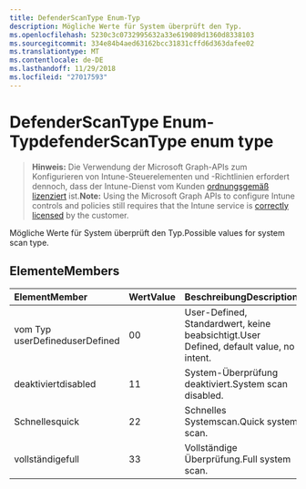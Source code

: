 ```yaml
---
title: DefenderScanType Enum-Typ
description: Mögliche Werte für System überprüft den Typ.
ms.openlocfilehash: 5230c3c0732995632a33e619089d1360d8338103
ms.sourcegitcommit: 334e84b4aed63162bcc31831cffd6d363dafee02
ms.translationtype: MT
ms.contentlocale: de-DE
ms.lasthandoff: 11/29/2018
ms.locfileid: "27017593"
---
```

# <a name="defenderscantype-enum-type"></a><span data-ttu-id="920c4-103">DefenderScanType Enum-Typ</span><span class="sxs-lookup"><span data-stu-id="920c4-103">defenderScanType enum type</span></span>

> <span data-ttu-id="920c4-104">**Hinweis:** Die Verwendung der Microsoft Graph-APIs zum Konfigurieren von Intune-Steuerelementen und -Richtlinien erfordert dennoch, dass der Intune-Dienst vom Kunden [ordnungsgemäß lizenziert](https://go.microsoft.com/fwlink/?linkid=839381) ist.</span><span class="sxs-lookup"><span data-stu-id="920c4-104">**Note:** Using the Microsoft Graph APIs to configure Intune controls and policies still requires that the Intune service is [correctly licensed](https://go.microsoft.com/fwlink/?linkid=839381) by the customer.</span></span>

<span data-ttu-id="920c4-105">Mögliche Werte für System überprüft den Typ.</span><span class="sxs-lookup"><span data-stu-id="920c4-105">Possible values for system scan type.</span></span>
## <a name="members"></a><span data-ttu-id="920c4-106">Elemente</span><span class="sxs-lookup"><span data-stu-id="920c4-106">Members</span></span>
|<span data-ttu-id="920c4-107">Element</span><span class="sxs-lookup"><span data-stu-id="920c4-107">Member</span></span>|<span data-ttu-id="920c4-108">Wert</span><span class="sxs-lookup"><span data-stu-id="920c4-108">Value</span></span>|<span data-ttu-id="920c4-109">Beschreibung</span><span class="sxs-lookup"><span data-stu-id="920c4-109">Description</span></span>|
|:---|:---|:---|
|<span data-ttu-id="920c4-110">vom Typ userDefined</span><span class="sxs-lookup"><span data-stu-id="920c4-110">userDefined</span></span>|<span data-ttu-id="920c4-111">0</span><span class="sxs-lookup"><span data-stu-id="920c4-111">0</span></span>|<span data-ttu-id="920c4-112">User-Defined, Standardwert, keine beabsichtigt.</span><span class="sxs-lookup"><span data-stu-id="920c4-112">User Defined, default value, no intent.</span></span>|
|<span data-ttu-id="920c4-113">deaktiviert</span><span class="sxs-lookup"><span data-stu-id="920c4-113">disabled</span></span>|<span data-ttu-id="920c4-114">1</span><span class="sxs-lookup"><span data-stu-id="920c4-114">1</span></span>|<span data-ttu-id="920c4-115">System-Überprüfung deaktiviert.</span><span class="sxs-lookup"><span data-stu-id="920c4-115">System scan disabled.</span></span>|
|<span data-ttu-id="920c4-116">Schnelles</span><span class="sxs-lookup"><span data-stu-id="920c4-116">quick</span></span>|<span data-ttu-id="920c4-117">2</span><span class="sxs-lookup"><span data-stu-id="920c4-117">2</span></span>|<span data-ttu-id="920c4-118">Schnelles Systemscan.</span><span class="sxs-lookup"><span data-stu-id="920c4-118">Quick system scan.</span></span>|
|<span data-ttu-id="920c4-119">vollständige</span><span class="sxs-lookup"><span data-stu-id="920c4-119">full</span></span>|<span data-ttu-id="920c4-120">3</span><span class="sxs-lookup"><span data-stu-id="920c4-120">3</span></span>|<span data-ttu-id="920c4-121">Vollständige Überprüfung.</span><span class="sxs-lookup"><span data-stu-id="920c4-121">Full system scan.</span></span>|



